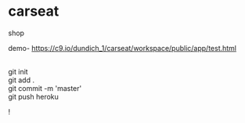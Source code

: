 carseat
=======

shop

demo- https://c9.io/dundich_1/carseat/workspace/public/app/test.html

<br>
git init<br>
git add .<br>
git commit -m 'master'<br>
git push heroku<br>

!
